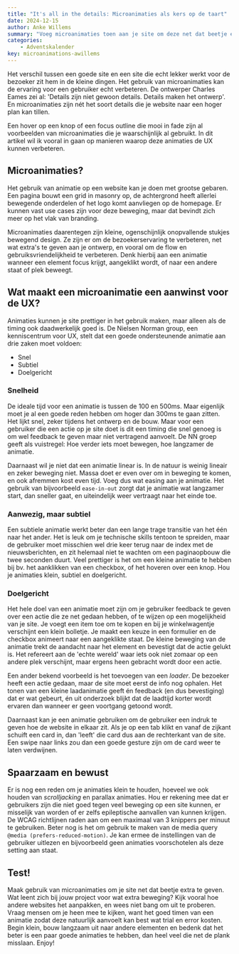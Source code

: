 ```yaml
---
title: "It's all in the details: Microanimaties als kers op de taart"
date: 2024-12-15
author: Anke Willems
summary: "Voeg microanimaties toen aan je site om deze net dat beetje extra te geven."
categories:
    - Adventskalender
key: microanimations-awillems
---
```


Het verschil tussen een goede site en een site die echt lekker werkt voor de bezoeker zit hem in de kleine dingen. Het gebruik van microanimaties kan de ervaring voor een gebruiker echt verbeteren. De ontwerper Charles Eames zei al: 'Details zijn niet gewoon details. Details maken het ontwerp'. En microanimaties zijn nét het soort details die je website naar een hoger plan kan tillen.

Een hover op een knop of een focus outline die mooi in fade zijn al voorbeelden van microanimaties die je waarschijnlijk al gebruikt. In dit artikel wil ik vooral in gaan op manieren waarop deze animaties de UX kunnen verbeteren.

## Microanimaties?

Het gebruik van animatie op een website kan je doen met grootse gebaren. Een pagina bouwt een grid in masonry op, de achtergrond heeft allerlei bewegende onderdelen of het logo komt aanvliegen op de homepage. Er kunnen vast use cases zijn voor deze beweging, maar dat bevindt zich meer op het vlak van branding.

Microanimaties daarentegen zijn kleine, ogenschijnlijk onopvallende stukjes bewegend design. Ze zijn er om de bezoekerservaring te verbeteren, net wat extra's te geven aan je ontwerp, en vooral om de flow en gebruiksvriendelijkheid te verbeteren. Denk hierbij aan een animatie wanneer een element focus krijgt, aangeklikt wordt, of naar een andere staat of plek beweegt.

## Wat maakt een microanimatie een aanwinst voor de UX?

Animaties kunnen je site prettiger in het gebruik maken, maar alleen als de timing ook daadwerkelijk goed is. De Nielsen Norman group, een kenniscentrum voor UX, stelt dat een goede ondersteunende animatie aan drie zaken moet voldoen:

- Snel
- Subtiel
- Doelgericht

### Snelheid

De ideale tijd voor een animatie is tussen de 100 en 500ms. Maar eigenlijk moet je al een goede reden hebben om hoger dan 300ms te gaan zitten. Het lijkt snel, zeker tijdens het ontwerp en de bouw. Maar voor een gebruiker die een actie op je site doet is dit een timing die snel genoeg is om wel feedback te geven maar niet vertragend aanvoelt. De NN groep geeft als vuistregel: Hoe verder iets moet bewegen, hoe langzamer de animatie.

Daarnaast wil je niet dat een animatie linear is. In de natuur is weinig lineair en zeker beweging niet. Massa doet er even over om in beweging te komen, en ook afremmen kost even tijd. Voeg dus wat easing aan je animatie. Het gebruik van bijvoorbeeld `ease-in-out` zorgt dat je animatie wat langzamer start, dan sneller gaat, en uiteindelijk weer vertraagt naar het einde toe.

### Aanwezig, maar subtiel

Een subtiele animatie werkt beter dan een lange trage transitie van het één naar het ander. Het is leuk om je technische skills tentoon te spreiden, maar de gebruiker moet misschien wel drie keer terug naar de index met de nieuwsberichten, en zit helemaal niet te wachten om een paginaopbouw die twee seconden duurt. Veel prettiger is het om een kleine animatie te hebben bij bv. het aanklikken van een checkbox, of het hoveren over een knop. Hou je animaties klein, subtiel en doelgericht.

### Doelgericht

Het hele doel van een animatie moet zijn om je gebruiker feedback te geven over een actie die ze net gedaan hebben, of te wijzen op een mogelijkheid van je site. Je voegt een item toe om te kopen en bij je winkelwagentje verschijnt een klein bolletje. Je maakt een keuze in een formulier en de checkbox animeert naar een aangeklikte staat. De kleine beweging van de animatie trekt de aandacht naar het element en bevestigt dat de actie gelukt is. Het refereert aan de 'echte wereld' waar iets ook niet zomaar op een andere plek verschijnt, maar ergens heen gebracht wordt door een actie.

Een ander bekend voorbeeld is het toevoegen van een _loader_. De bezoeker heeft een actie gedaan, maar de site moet eerst de info nog ophalen. Het tonen van een kleine laadanimatie geeft én feedback (en dus bevestiging) dat er wat gebeurt, én uit onderzoek blijkt dat de laadtijd korter wordt ervaren dan wanneer er geen voortgang getoond wordt.

Daarnaast kan je een animatie gebruiken om de gebruiker een indruk te geven hoe de website in elkaar zit. Als je op een tab klikt en vanaf de zijkant schuift een card in, dan 'leeft' die card dus aan de rechterkant van de site. Een swipe naar links zou dan een goede gesture zijn om de card weer te laten verdwijnen.

## Spaarzaam en bewust

Er is nog een reden om je animaties klein te houden, hoeveel we ook houden van _scrolljacking_ en parallax animaties. Hou er rekening mee dat er gebruikers zijn die niet goed tegen veel beweging op een site kunnen, er misselijk van worden of er zelfs epileptische aanvallen van kunnen krijgen. De WCAG richtlijnen raden aan om een maximaal van 3 knippers per minuut te gebruiken. Beter nog is het om gebruik te maken van de media query `@media (prefers-reduced-motion)`. Je kan ermee de instellingen van de gebruiker uitlezen en bijvoorbeeld geen animaties voorschotelen als deze setting aan staat.

## Test!

Maak gebruik van microanimaties om je site net dat beetje extra te geven. Wat leent zich bij jouw project voor wat extra beweging? Kijk vooral hoe andere websites het aanpakken, en wees niet bang om uit te proberen. Vraag mensen om je heen mee te kijken, want het goed timen van een animatie zodat deze natuurlijk aanvoelt kan best wat trial en error kosten. Begin klein, bouw langzaam uit naar andere elementen en bedenk dat het beter is een paar goede animaties te hebben, dan heel veel die net de plank misslaan. Enjoy!
